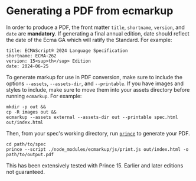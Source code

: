 # Generating a PDF from ecmarkup

In order to produce a PDF, the front matter `title`, `shortname`, `version`, and `date` are **mandatory**. If generating a final annual edition, date should reflect the date of the Ecma GA which will ratify the Standard. For example:

```
title: ECMAScript® 2024 Language Specification
shortname: ECMA-262
version: 15<sup>th</sup> Edition
date: 2024-06-25
```

To generate markup for use in PDF conversion, make sure to include the options `--assets`, `--assets-dir`, and `--printable`. If you have images and styles to include, make sure to move them into your assets directory before running `ecmarkup`. For example:

```shell
mkdir -p out &&
cp -R images out &&
ecmarkup --assets external --assets-dir out --printable spec.html out/index.html
```

Then, from your spec's working directory, run [`prince`](https://www.princexml.com/) to generate your PDF.

```shell
cd path/to/spec
prince --script ./node_modules/ecmarkup/js/print.js out/index.html -o path/to/output.pdf
```

This has been extensively tested with Prince 15. Earlier and later editions not guaranteed.
